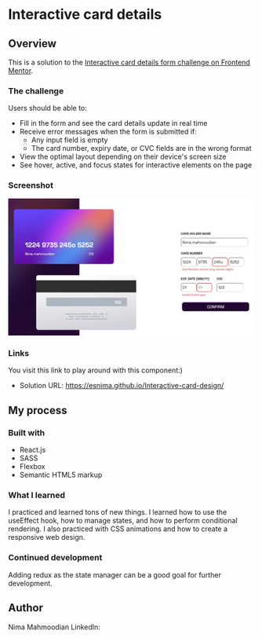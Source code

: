 # Interactive card details
## Overview
This is a solution to the [Interactive card details form challenge on Frontend Mentor](https://www.frontendmentor.io/challenges/interactive-card-details-form-XpS8cKZDWw).
### The challenge
Users should be able to:
- Fill in the form and see the card details update in real time
- Receive error messages when the form is submitted if:
  - Any input field is empty
  - The card number, expiry date, or CVC fields are in the wrong format
- View the optimal layout depending on their device's screen size
- See hover, active, and focus states for interactive elements on the page

### Screenshot

![](./screenshot.jpg)

### Links
You visit this link to play around with this component:)
- Solution URL: https://esnima.github.io/Interactive-card-design/


## My process

### Built with
- React.js
- SASS
- Flexbox
- Semantic HTML5 markup

### What I learned
I practiced and learned tons of new things. I learned how to use the useEffect hook, how to manage states, and how to perform conditional rendering. 
I also practiced with CSS animations and how to create a responsive web design.


### Continued development
Adding redux as the state manager can be a good goal for further development. 

## Author
Nima Mahmoodian
LinkedIn:


